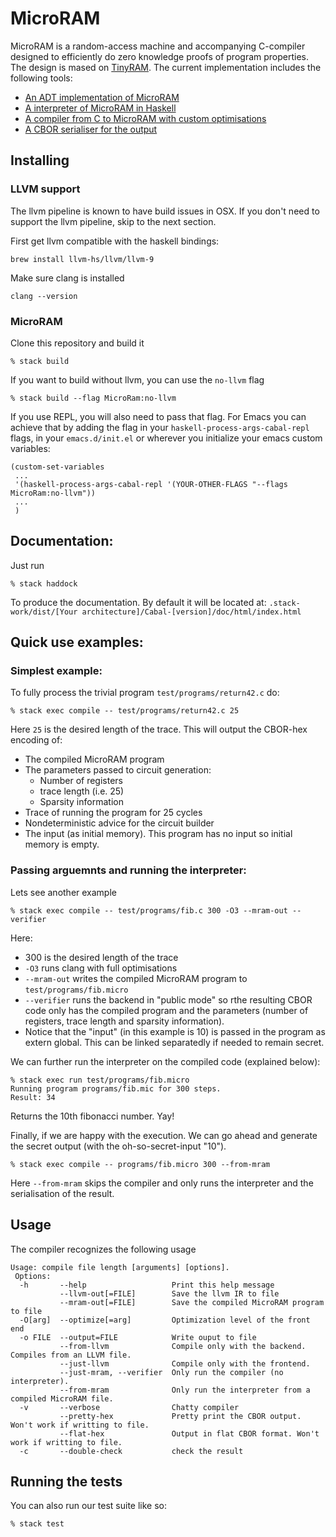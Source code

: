 
# MicroRAM
 
MicroRAM is a random-access machine and accompanying C-compiler designed to efficiently do zero knowledge proofs of program properties. The design is mased on [TinyRAM](https://www.scipr-lab.org/doc/TinyRAM-spec-0.991.pdf). The current implementation includes the following tools:
 
 * [An ADT implementation of MicroRAM](src/MicroRAM.hs) 
 * [A interpreter of MicroRAM in Haskell ](src/MicroRAM/MRAMInterpreter.hs)
 * [A compiler from C to MicroRAM with custom optimisations](src/Compiler.hs)
 * [A CBOR serialiser for the output](src/Output/Output.hs)

## Installing

### LLVM support

The llvm pipeline is known to have build issues in OSX. If you don't need to support the llvm pipeline, skip to the next section.

First get llvm compatible with the haskell bindings:

```
brew install llvm-hs/llvm/llvm-9
```

Make sure clang is installed

```
clang --version
```

### MicroRAM

Clone this repository and build it

```
% stack build
```

If you want to build without llvm, you can use the `no-llvm` flag

```
% stack build --flag MicroRam:no-llvm
```

If you use REPL, you will also need to pass that flag. For Emacs you can achieve that by adding the flag in your `haskell-process-args-cabal-repl` flags, in your `emacs.d/init.el` or wherever you initialize your emacs custom variables:

```
(custom-set-variables
 ...
 '(haskell-process-args-cabal-repl '(YOUR-OTHER-FLAGS "--flags MicroRam:no-llvm"))
 ...
 )
```



## Documentation:

Just run

```
% stack haddock
```

To produce the documentation. By default it will be located at:
`.stack-work/dist/[Your architecture]/Cabal-[version]/doc/html/index.html`

## Quick use examples:

### Simplest example:

To fully process the trivial program `test/programs/return42.c` do:

```
% stack exec compile -- test/programs/return42.c 25
```

Here `25` is the desired length of the trace. This will output the CBOR-hex encoding of:

* The compiled MicroRAM program  
* The parameters passed to circuit generation:
  * Number of registers
  * trace length (i.e. 25)
  * Sparsity information
* Trace of running the program for 25 cycles
* Nondeterministic advice for the circuit builder
* The input (as initial memory). This program has no input so initial memory is empty.


### Passing arguemnts and running the interpreter:

Lets see another example

```
% stack exec compile -- test/programs/fib.c 300 -O3 --mram-out --verifier
```
Here:
* 300 is the desired length of the trace
* `-O3` runs clang with full optimisations
* `--mram-out` writes the compiled MicroRAM program to `test/programs/fib.micro`
* `--verifier` runs the backend in "public mode" so rthe resulting CBOR code only has the compiled program and the parameters (number of registers, trace length and sparsity information).
* Notice that the "input" (in this example is 10) is passed in the program as extern global. This can be linked separatedly if needed to remain secret.


We can further run the interpreter on the compiled code (explained below): 

```
% stack exec run test/programs/fib.micro
Running program programs/fib.mic for 300 steps.
Result: 34
```
Returns the 10th fibonacci number. Yay!

Finally, if we are happy with the execution. We can go ahead and generate the secret output (with the oh-so-secret-input "10").

```
% stack exec compile -- programs/fib.micro 300 --from-mram
```

Here `--from-mram` skips the compiler and only runs the interpreter and the serialisation of the result.

## Usage

The compiler recognizes the following usage

```
Usage: compile file length [arguments] [options]. 
 Options: 
  -h       --help                   Print this help message
           --llvm-out[=FILE]        Save the llvm IR to file
           --mram-out[=FILE]        Save the compiled MicroRAM program to file
  -O[arg]  --optimize[=arg]         Optimization level of the front end
  -o FILE  --output=FILE            Write ouput to file
           --from-llvm              Compile only with the backend. Compiles from an LLVM file.
           --just-llvm              Compile only with the frontend. 
           --just-mram, --verifier  Only run the compiler (no interpreter). 
           --from-mram              Only run the interpreter from a compiled MicroRAM file.
  -v       --verbose                Chatty compiler
           --pretty-hex             Pretty print the CBOR output. Won't work if writting to file. 
           --flat-hex               Output in flat CBOR format. Won't work if writting to file. 
  -c       --double-check           check the result
```

## Running the tests

You can also run our test suite like so:

```
% stack test
```
